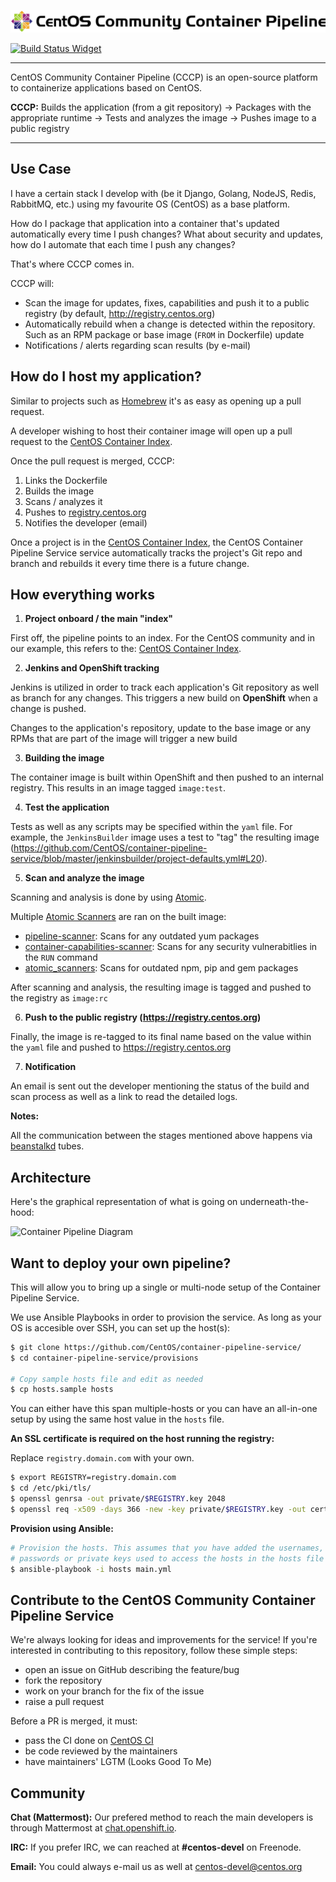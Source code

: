 ![CentOS Community Container Pipeline](docs/logos/logo.png)

[![Build Status Widget]][Build Status]

----

CentOS Community Container Pipeline (CCCP) is an open-source platform to containerize applications based on CentOS.

**CCCP:** Builds the application (from a git repository) → Packages with the appropriate runtime → Tests and analyzes the image → Pushes image to a public registry

----

## Use Case

I have a certain stack I develop with (be it Django, Golang, NodeJS, Redis, RabbitMQ, etc.) using my favourite OS (CentOS) as a base platform. 

How do I package that application into a container that's updated automatically every time I push changes? What about security and updates, how do I automate that each time I push any changes?

That's where CCCP comes in. 

CCCP will:

  - Scan the image for updates, fixes, capabilities and push it to a public registry (by default, http://registry.centos.org)
  - Automatically rebuild when a change is detected within the repository. Such as an RPM package or base image (`FROM` in Dockerfile) update
  - Notifications / alerts regarding scan results (by e-mail)

## How do I host my application?

Similar to projects such as [Homebrew](https://github.com/Homebrew/homebrew-core) it's as easy as opening up a pull request.

A developer wishing to host their container image will open up a pull request to the [CentOS Container Index](https://github.com/CentOS/container-index). 

Once the pull request is merged, CCCP:

  1. Links the Dockerfile
  2. Builds the image
  3. Scans / analyzes it
  4. Pushes to [registry.centos.org](https://registry.centos.org)
  5. Notifies the developer (email)

Once a project is in the [CentOS Container Index](https://github.com/CentOS/container-index), the CentOS Container Pipeline Service service automatically tracks the project's Git repo and branch and rebuilds it every time there is a future change.

## How everything works

1. **Project onboard / the main "index"**

First off, the pipeline points to an index. For the CentOS community and in our example, this refers to the: [CentOS Container Index](https://github.com/CentOS/container-index). 

2. **Jenkins and OpenShift tracking**

Jenkins is utilized in order to track each application's Git repository as well as branch for any changes. This triggers a new build on **OpenShift** when a change is pushed.

Changes to the application's repository, update to the base image or any RPMs that are part of the image will trigger a new build

3. **Building the image**

The container image is built within OpenShift and then pushed to an internal registry. This results in an image tagged `image:test`.

4. **Test the application**

Tests as well as any scripts may be specified within the `yaml` file. For example, the `JenkinsBuilder` image uses a test to "tag" the resulting image (https://github.com/CentOS/container-pipeline-service/blob/master/jenkinsbuilder/project-defaults.yml#L20).

5. **Scan and analyze the image**

Scanning and analysis is done by using [Atomic](https://github.com/projectatomic/atomic).

Multiple [Atomic Scanners](/atomic_scanners) are ran on the built image:

- [pipeline-scanner](atomic_scanners/pipeline-scanner): Scans for any outdated yum packages
- [container-capabilities-scanner](atomic_scanners/container-capabilities-scanner): Scans for any security vulnerabitlies in the `RUN` command
- [atomic_scanners](atomic_scanners/misc-package-updates): Scans for outdated npm, pip and gem packages

After scanning and analysis, the resulting image is tagged and pushed to the registry as `image:rc`

6. **Push to the public registry (https://registry.centos.org)**

Finally, the image is re-tagged to its final name based on the value within the `yaml` file and pushed to https://registry.centos.org 

7. **Notification**

An email is sent out the developer mentioning the status of the build and scan process as well as a link to read the detailed logs.

**Notes:**

All the communication between the stages mentioned above happens via [beanstalkd](http://kr.github.io/beanstalkd/) tubes.

## Architecture

Here's the graphical representation of what is going on underneath-the-hood:

![Container Pipeline Diagram](docs/diagrams/architecture.png)

## Want to deploy your own pipeline?

This will allow you to bring up a single or multi-node setup of the Container Pipeline Service.

We use Ansible Playbooks in order to provision the service. As long as your OS is accesible over SSH, you can set up the host(s):

```sh
$ git clone https://github.com/CentOS/container-pipeline-service/
$ cd container-pipeline-service/provisions

# Copy sample hosts file and edit as needed
$ cp hosts.sample hosts
```

You can either have this span multiple-hosts or you can have an all-in-one setup by using the same host value in the `hosts` file.

**An SSL certificate is required on the host running the registry:**

Replace `registry.domain.com` with your own.

```bash
$ export REGISTRY=registry.domain.com
$ cd /etc/pki/tls/
$ openssl genrsa -out private/$REGISTRY.key 2048
$ openssl req -x509 -days 366 -new -key private/$REGISTRY.key -out certs/$REGISTRY.pem
```

**Provision using Ansible:**

```sh
# Provision the hosts. This assumes that you have added the usernames,
# passwords or private keys used to access the hosts in the hosts file
$ ansible-playbook -i hosts main.yml
```

## Contribute to the CentOS Community Container Pipeline Service

We're always looking for ideas and improvements for the service! If you're interested in contributing to this repository, follow these simple steps:

- open an issue on GitHub describing the feature/bug
- fork the repository
- work on your branch for the fix of the issue
- raise a pull request

Before a PR is merged, it must:

- pass the CI done on [CentOS CI](https://ci.centos.org/)
- be code reviewed by the maintainers
- have maintainers' LGTM (Looks Good To Me)

## Community

__Chat (Mattermost):__ Our prefered method to reach the main developers is through Mattermost at [chat.openshift.io](https://chat.openshift.io/developers/channels/container-apps).

__IRC:__ If you prefer IRC, we can reached at **#centos-devel** on Freenode.

__Email:__ You could always e-mail us as well at centos-devel@centos.org 

[Build Status]: https://ci.centos.org/view/Container/job/centos-container-pipeline-service-ci-pr/
[Build Status Widget]: https://ci.centos.org/view/Container/job/centos-container-pipeline-service-ci-pr/badge/icon

